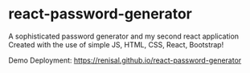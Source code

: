# react-password-generator
A sophisticated password generator and my second react application<br>
Created with the use of simple JS, HTML, CSS, React, Bootstrap!

Demo Deployment: https://renisal.github.io/react-password-generator
